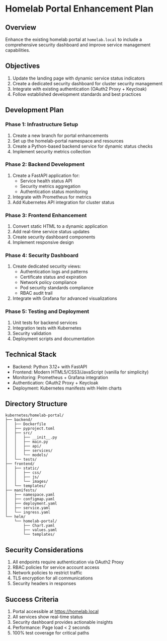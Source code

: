 # Homelab Portal Enhancement Plan

## Overview

Enhance the existing homelab portal at `homelab.local` to include a comprehensive security dashboard and improve service management capabilities.

## Objectives

1. Update the landing page with dynamic service status indicators
2. Create a dedicated security dashboard for cluster security management
3. Integrate with existing authentication (OAuth2 Proxy + Keycloak)
4. Follow established development standards and best practices

## Development Plan

### Phase 1: Infrastructure Setup

1. Create a new branch for portal enhancements
2. Set up the homelab-portal namespace and resources
3. Create a Python-based backend service for dynamic status checks
4. Implement security metrics collection

### Phase 2: Backend Development

1. Create a FastAPI application for:
   - Service health status API
   - Security metrics aggregation
   - Authentication status monitoring
2. Integrate with Prometheus for metrics
3. Add Kubernetes API integration for cluster status

### Phase 3: Frontend Enhancement

1. Convert static HTML to a dynamic application
2. Add real-time service status updates
3. Create security dashboard components
4. Implement responsive design

### Phase 4: Security Dashboard

1. Create dedicated security views:
   - Authentication logs and patterns
   - Certificate status and expiration
   - Network policy compliance
   - Pod security standards compliance
   - RBAC audit trail
2. Integrate with Grafana for advanced visualizations

### Phase 5: Testing and Deployment

1. Unit tests for backend services
2. Integration tests with Kubernetes
3. Security validation
4. Deployment scripts and documentation

## Technical Stack

- Backend: Python 3.12+ with FastAPI
- Frontend: Modern HTML5/CSS3/JavaScript (vanilla for simplicity)
- Monitoring: Prometheus + Grafana integration
- Authentication: OAuth2 Proxy + Keycloak
- Deployment: Kubernetes manifests with Helm charts

## Directory Structure

```
kubernetes/homelab-portal/
├── backend/
│   ├── Dockerfile
│   ├── pyproject.toml
│   ├── src/
│   │   ├── __init__.py
│   │   ├── main.py
│   │   ├── api/
│   │   ├── services/
│   │   └── models/
│   └── tests/
├── frontend/
│   ├── static/
│   │   ├── css/
│   │   ├── js/
│   │   └── images/
│   └── templates/
├── manifests/
│   ├── namespace.yaml
│   ├── configmap.yaml
│   ├── deployment.yaml
│   ├── service.yaml
│   └── ingress.yaml
└── helm/
    └── homelab-portal/
        ├── Chart.yaml
        ├── values.yaml
        └── templates/

```

## Security Considerations

1. All endpoints require authentication via OAuth2 Proxy
2. RBAC policies for service account access
3. Network policies to restrict traffic
4. TLS encryption for all communications
5. Security headers in responses

## Success Criteria

1. Portal accessible at <https://homelab.local>
2. All services show real-time status
3. Security dashboard provides actionable insights
4. Performance: Page load < 2 seconds
5. 100% test coverage for critical paths
